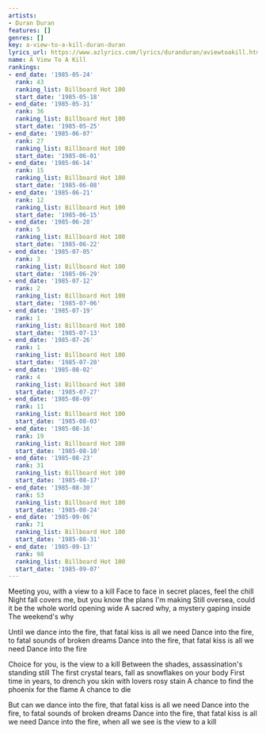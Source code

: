 ```yaml
---
artists:
- Duran Duran
features: []
genres: []
key: a-view-to-a-kill-duran-duran
lyrics_url: https://www.azlyrics.com/lyrics/duranduran/aviewtoakill.html
name: A View To A Kill
rankings:
- end_date: '1985-05-24'
  rank: 43
  ranking_list: Billboard Hot 100
  start_date: '1985-05-18'
- end_date: '1985-05-31'
  rank: 36
  ranking_list: Billboard Hot 100
  start_date: '1985-05-25'
- end_date: '1985-06-07'
  rank: 27
  ranking_list: Billboard Hot 100
  start_date: '1985-06-01'
- end_date: '1985-06-14'
  rank: 15
  ranking_list: Billboard Hot 100
  start_date: '1985-06-08'
- end_date: '1985-06-21'
  rank: 12
  ranking_list: Billboard Hot 100
  start_date: '1985-06-15'
- end_date: '1985-06-28'
  rank: 5
  ranking_list: Billboard Hot 100
  start_date: '1985-06-22'
- end_date: '1985-07-05'
  rank: 3
  ranking_list: Billboard Hot 100
  start_date: '1985-06-29'
- end_date: '1985-07-12'
  rank: 2
  ranking_list: Billboard Hot 100
  start_date: '1985-07-06'
- end_date: '1985-07-19'
  rank: 1
  ranking_list: Billboard Hot 100
  start_date: '1985-07-13'
- end_date: '1985-07-26'
  rank: 1
  ranking_list: Billboard Hot 100
  start_date: '1985-07-20'
- end_date: '1985-08-02'
  rank: 4
  ranking_list: Billboard Hot 100
  start_date: '1985-07-27'
- end_date: '1985-08-09'
  rank: 11
  ranking_list: Billboard Hot 100
  start_date: '1985-08-03'
- end_date: '1985-08-16'
  rank: 19
  ranking_list: Billboard Hot 100
  start_date: '1985-08-10'
- end_date: '1985-08-23'
  rank: 31
  ranking_list: Billboard Hot 100
  start_date: '1985-08-17'
- end_date: '1985-08-30'
  rank: 53
  ranking_list: Billboard Hot 100
  start_date: '1985-08-24'
- end_date: '1985-09-06'
  rank: 71
  ranking_list: Billboard Hot 100
  start_date: '1985-08-31'
- end_date: '1985-09-13'
  rank: 98
  ranking_list: Billboard Hot 100
  start_date: '1985-09-07'
---
```


Meeting you, with a view to a kill
Face to face in secret places, feel the chill
Night fall covers me, but you know the plans I'm making
Still oversea, could it be the whole world opening wide
A sacred why, a mystery gaping inside
The weekend's why

Until we dance into the fire, that fatal kiss is all we need
Dance into the fire, to fatal sounds of broken dreams
Dance into the fire, that fatal kiss is all we need
Dance into the fire

Choice for you, is the view to a kill
Between the shades, assassination's standing still
The first crystal tears, fall as snowflakes on your body
First time in years, to drench you skin with lovers rosy stain
A chance to find the phoenix for the flame
A chance to die

But can we dance into the fire, that fatal kiss is all we need
Dance into the fire, to fatal sounds of broken dreams
Dance into the fire, that fatal kiss is all we need
Dance into the fire, when all we see is the view to a kill



